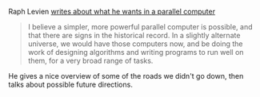 Raph Levien [writes about what he wants in a parallel computer](https://raphlinus.github.io/gpu/2025/03/21/good-parallel-computer.html)

> I believe a simpler, more powerful parallel computer is possible, and that there are signs in the historical record. In a slightly alternate universe, we would have those computers now, and be doing the work of designing algorithms and writing programs to run well on them, for a very broad range of tasks.

He gives a nice overview of some of the roads we didn't go down, then talks about possible future directions.